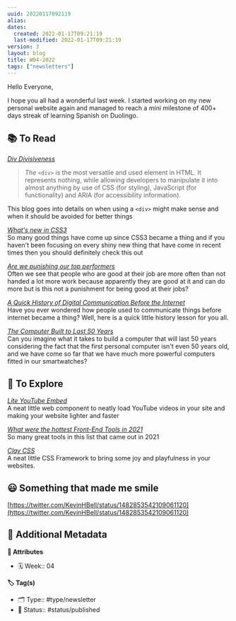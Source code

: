 ```yaml
---
uuid: 20220117092119
alias:
dates:
  created: 2022-01-17T09:21:19
  last-modified: 2022-01-17T09:21:19
version: 3
layout: blog
title: W04-2022
tags: ["newsletters"]
---
```


Hello Everyone,

I hope you all had a wonderful last week. I started working on my new personal website again and managed to reach a mini milestone of 400+ days streak of learning Spanish on Duolingo.

## **📚 To Read**

[_Div Divisiveness_](https://www.scottohara.me/blog/2022/01/20/divisive.html)

> _The_ `<div>` is the most versatile and used element in HTML. It represents nothing, while allowing developers to manipulate it into almost anything by use of CSS (for styling), JavaScript (for functionality) and ARIA (for accessibility information).

This blog goes into details on when using a `<div>` might make sense and when it should be avoided for better things

[_What's new in CSS3_](https://css-tricks.com/whats-new-since-css3/)  
So many good things have come up since CSS3 became a thing and if you haven't been focusing on every shiny new thing that have come in recent times then you should definitely check this out

[_Are we punishing our top performers_](https://leaddev.com/culture-engagement-motivation/are-we-punishing-our-top-performers)  
Often we see that people who are good at their job are more often than not handed a lot more work because apparently they are good at it and can do more but is this not a punishment for being good at their jobs?

[_A Quick History of Digital Communication Before the Internet_](https://eager.io/blog/communication-pre-internet/)  
Have you ever wondered how people used to communicate things before internet became a thing? Well, here is a quick little history lesson for you all.

[_The Computer Built to Last 50 Years_](https://ploum.net/the-computer-built-to-last-50-years/)  
Can you imagine what it takes to build a computer that will last 50 years considering the fact that the first personal computer isn't even 50 years old, and we have come so far that we have much more powerful computers fitted in our smartwatches?

## **🔭 To Explore**

[_Lite YouTube Embed_](https://github.com/paulirish/lite-youtube-embed)  
A neat little web component to neatly load YouTube videos in your site and making your website lighter and faster

[_What were the hottest Front-End Tools in 2021_](https://css-tricks.com/hottest-front-end-tools-in-2021/)  
So many great tools in this list that came out in 2021

[_Clay CSS_](https://codeadrian.github.io/clay.css/)  
A neat little CSS Framework to bring some joy and playfulness in your websites.

## **😃 Something that made me smile**

[https://twitter.com/KevinHBell/status/1482853542109061120](https://twitter.com/KevinHBell/status/1482853542109061120)

## 📇 Additional Metadata

**🧰 Attributes**

- 🗓️ Week:: 04

**🏷 Tag(s)**

- 🗂 Type:: #type/newsletter
- 🏁 Status:: #status/published
